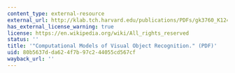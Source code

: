```yaml
---
content_type: external-resource
external_url: http://klab.tch.harvard.edu/publications/PDFs/gk3760_K12460_C029.pdf
has_external_license_warning: true
license: https://en.wikipedia.org/wiki/All_rights_reserved
status: ''
title: '"Computational Models of Visual Object Recognition." (PDF)'
uid: 80b5637d-da62-4f7b-97c2-44055cd567cf
wayback_url: ''
---
```

